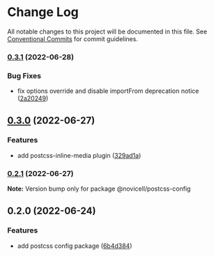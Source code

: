 # Change Log

All notable changes to this project will be documented in this file.
See [Conventional Commits](https://conventionalcommits.org) for commit guidelines.

### [0.3.1](https://github.com/Novicell/frontend-packages/compare/@novicell/postcss-config@0.3.0...@novicell/postcss-config@0.3.1) (2022-06-28)


### Bug Fixes

* fix options override and disable importFrom deprecation notice ([2a20249](https://github.com/Novicell/frontend-packages/commit/2a20249dfac492960dfcec694a96d1e5431b2c7d))



## [0.3.0](https://github.com/Novicell/frontend-packages/compare/@novicell/postcss-config@0.2.1...@novicell/postcss-config@0.3.0) (2022-06-27)


### Features

* add postcss-inline-media plugin ([329ad1a](https://github.com/Novicell/frontend-packages/commit/329ad1aaad5432b9f7072f10e3ac1ed1d790fd20))



### [0.2.1](https://github.com/Novicell/frontend-packages/compare/@novicell/postcss-config@0.2.0...@novicell/postcss-config@0.2.1) (2022-06-27)

**Note:** Version bump only for package @novicell/postcss-config





## 0.2.0 (2022-06-24)


### Features

* add postcss config package ([6b4d384](https://github.com/Novicell/frontend-packages/commit/6b4d3847823b38a9d10a899a43761133703d84d4))
